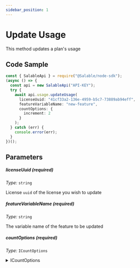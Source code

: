 ```yaml
---
sidebar_position: 1
---
```


# Update Usage

This method updates a plan's usage

## Code Sample

```typescript
const { SalableApi } = require("@Salable/node-sdk");
(async () => {
  const api = new SalableApi("API-KEY");
  try {
    await api.usage.updateUsage(
      licenseUuid: "41cf33a2-136e-4959-b5c7-73889ab94eff",
      featureVariableName: "new-feature",
      countOptions: {
        increment: 2
      }
    );
  } catch (err) {
    console.error(err);
  }
})();
```

## Parameters

##### licenseUuid (_required_)

_Type:_ `string`

License `uuid` of the license you wish to update

##### featureVariableName (_required_)

_Type:_ `string`

The variable name of the feature to be updated

##### countOptions (_required_)

_Type:_ `ICountOptions`
<details>
  <summary>ICountOptions</summary>
  <div>
    increment: <code>number</code>
    <br />
    <em>Amount by which you want to incement the usage.</em>
    
  </div>
</details>